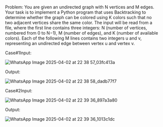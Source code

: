 Problem: You are given an undirected graph with N vertices and M edges. Your task is to implement a Python program that uses Backtracking to determine whether the graph can be colored using K colors such that no two adjacent vertices share the same color. The input will be read from a file, where the first line contains three integers: N (number of vertices, numbered from 0 to N−1), M (number of edges), and K (number of available colors). Each of the following M lines contains two integers u and v, representing an undirected edge between vertex u and vertex v.

Case#1Input:

![WhatsApp Image 2025-04-02 at 22 38 57_03fc413a](https://github.com/user-attachments/assets/7547aa45-ab84-47ba-84ca-e61390c42c0d)

Output:

![WhatsApp Image 2025-04-02 at 22 38 58_dadb77f7](https://github.com/user-attachments/assets/cf305460-b5a2-452a-8a4b-ded641cd35f4)

Case#2Input:

![WhatsApp Image 2025-04-02 at 22 39 36_897a3a80](https://github.com/user-attachments/assets/30b7d676-2de8-4afa-a9cf-06b444448386)

Output:

![WhatsApp Image 2025-04-02 at 22 39 36_1013c1dc](https://github.com/user-attachments/assets/318bb55c-6f9b-4940-908d-c22bcf1a863f)

